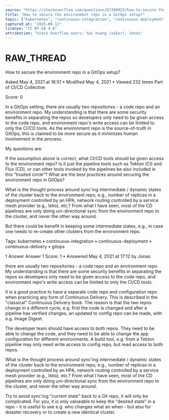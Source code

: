 ```yaml
---
source: "https://stackoverflow.com/questions/67388923/how-to-secure-the-environment-repo-in-a-gitops-setup"
title: "How to secure the environment repo in a GitOps setup?"
topic: ["kubernetes", "continuous-integration", "continuous-deployment", "continuous-delivery", "gitops"]
captured_at: "2025-08-11"
license: "CC BY-SA 4.0"
attribution: "Stack Overflow users: hai huang (asker), Jonas"
---
```


# RAW_THREAD

How to secure the environment repo in a GitOps setup?

Asked May 4, 2021 at 16:51 • Modified May 4, 2021 • Viewed 232 times
Part of CI/CD Collective

Score: 0

In a GitOps setting, there are usually two repositories - a code repo and an environment repo. My understanding is that there are some security benefits in separating the repos so developers only need to be given access to the code repo, and environment repo's write access can be limited to only the CI/CD tools. As the environment repo is the source-of-truth in GitOps, this is claimed to be more secure as it minimizes human involvement in the process.

My questions are:

If the assumption above is correct, what CI/CD tools should be given access to the environment repo? Is it just the pipeline tools such as Tekton (CI) and Flux (CD), or can other tools invoked by the pipelines be also included in this "trusted circle"? What are the best practices around securing the environment repo in GitOps?

What is the thought process around sync'ing intermediate / dynamic states of the cluster back to the environment repo, e.g., number of replicas in a deployment controlled by an HPA, network routing controlled by a service mesh provider (e.g., Istio), etc.? From what I have seen, most of the CD pipelines are only doing uni-directional sync from the environment repo to the cluster, and never the other way around.

But there could be benefit in keeping some intermediate states, e.g., in case one needs to re-create other clusters from the environment repo.

Tags: kubernetes • continuous-integration • continuous-deployment • continuous-delivery • gitops

1 Answer
Answer 1
Score: 1 • Answered May 4, 2021 at 17:12 by Jonas

there are usually two repositories - a code repo and an environment repo. My understanding is that there are some security benefits in separating the repos so developers only need to be given access to the code repo, and environment repo's write access can be limited to only the CI/CD tools.

It is a good practice to have a separate code repo and configuration repo when practicing any form of Continuous Delivery. This is described in the "classical" Continuous Delivery book. The reason is that the two repos change in a different cycle, e.g. first the code is changed and after a pipeline has verified changes, an updated to config repo can be made, with e.g. Image Digest.

The developer team should have access to both repos. They need to be able to change the code, and they need to be able to change the app configuration for different environments. A build tool, e.g. from a Tekton pipeline may only need write access to config repo, but read access to both repos.

What is the thought process around sync'ing intermediate / dynamic states of the cluster back to the environment repo, e.g., number of replicas in a deployment controlled by an HPA, network routing controlled by a service mesh provider (e.g., Istio), etc.? From what I have seen, most of the CD pipelines are only doing uni-directional sync from the environment repo to the cluster, and never the other way around.

Try to avoid sync'ing "current state" back to a Git repo, it will only be complicated. For you, it is only valueable to keep the "desired state" in a repo - it is useful to see e.g. who changes what an when - but also for disaster recovery or to create a new identical cluster.
